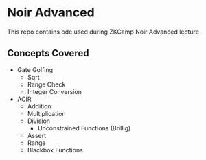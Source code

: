 # Noir Advanced

This repo contains  ode used during ZKCamp Noir Advanced lecture 

## Concepts Covered

- Gate Golfing
    - Sqrt
    - Range Check
    - Integer Conversion
- ACIR
    - Addition
    - Multiplication
    - Division  
        - Unconstrained Functions (Brillig)
    - Assert
    - Range
    - Blackbox Functions
    